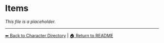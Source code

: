 # Items

_This file is a placeholder._

---

[⬅ Back to Character Directory](../characters/character-directory.md) | [🏠 Return to README](../README.md)
